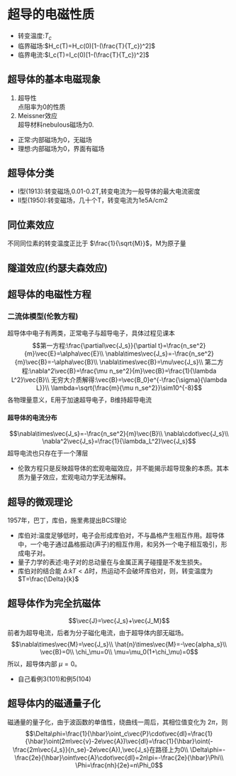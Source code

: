 # 超导的电磁性质
* 转变温度:$T_c$
* 临界磁场:$H_c(T)=H_c(0)[1-(\frac{T}{T_c})^2]$
* 临界电流:$I_c(T)=I_c(0)[1-(\frac{T}{T_c})^2]$
## 超导体的基本电磁现象
1. 超导性<br/>
点阻率为0的性质
2. Meissner效应<br/>
超导材料nebulous磁场为0.
* 正常:内部磁场为0，无磁场
* 理想:内部磁场为0，界面有磁场
## 超导体分类
* I型(1913):转变磁场,0.01-0.2T,转变电流为一般导体的最大电流密度
* II型(1950):转变磁场，几十个T，转变电流为1e5A/cm2
## 同位素效应
不同同位素的转变温度正比于 $\frac{1}{\sqrt{M}}$，M为原子量
## 隧道效应(约瑟夫森效应)
## 超导体的电磁性方程
### 二流体模型(伦敦方程)
超导体中电子有两类，正常电子与超导电子，具体过程见课本
$$第一方程:\frac{\partial\vec{J_s}}{\partial t}=\frac{n_se^2}{m}\vec{E}=\alpha\vec{E}\\
\nabla\times\vec{J_s}=-\frac{n_se^2}{m}\vec{B}=-\alpha\vec{B}\\
\nabla\times\vec{B}=\mu\vec{J_s}\\
第二方程:\nabla^2\vec{B}=\frac{\mu n_se^2}{m}\vec{B}=\frac{1}{\lambda L^2}\vec{B}\\
无穷大介质解得:\vec{B}=\vec{B_0}e^{-\frac{\sigma}{\lambda L}}\\
\lambda=\sqrt{\frac{m}{\mu n_se^2}}\sim10^{-8}$$
各物理量意义，E用于加速超导电子，B维持超导电流
#### 超导体的电流分布
$$\nabla\times\vec{J_s}=-\frac{n_se^2}{m}\vec{B}\\
\nabla\cdot\vec{J_s}\\
\nabla^2\vec{J_s}=\frac{1}{\lambda_L^2}\vec{J_s}$$
超导电流也只存在于一个薄层
* 伦敦方程只是反映超导体的宏观电磁效应，并不能揭示超导现象的本质。其本质为量子效应，宏观电动力学无法解释。
## 超导的微观理论
1957年，巴丁，库伯，施里弗提出BCS理论
* 库伯对:温度足够低时，电子会形成库伯对，不与晶格产生相互作用。超导体中，一个电子通过晶格振动(声子)的相互作用，和另外一个电子相互吸引，形成电子对。
* 量子力学的表述:电子对的总动量在与金属正离子碰撞是不发生损失。
* 库伯对的结合能 $\Delta$:$kT<\Delta$时，热运动不会破坏库伯对，则，转变温度为$T=\frac{\Delta}{k}$
## 超导体作为完全抗磁体
$$\vec{J}=\vec{J_s}+\vec{J_M}$$
前者为超导电流，后者为分子磁化电流，由于超导体内部无磁场。
$$\nabla\times\vec{M}=\vec{J_s}\\
\hat{n}\times\vec{M}=-\vec{alpha_s}\\
\vec{B}=0\\
\chi_\mu=0\\
\mu=\mu_0(1+\chi_\mu)=0$$
所以，超导体内部 $\mu=0$。

* 自己看例3(101)和例5(104)
## 超导体内的磁通量子化
磁通量的量子化，由于波函数的单值性，绕曲线一周后，其相位值变化为 $2\pi$，则
$$\Delta\phi=\frac{1}{\hbar}\oint_c\vec{P}\cdot\vec{dl}=\frac{1}{\hbar}\oint(2m\vec{v}-2e\vec{A})\vec{dl}=\frac{1}{\hbar}\oint(-\frac{2m\vec{J_s}}{n_se}-2e\vec{A}),\vec{J_s}在路径上为0\\
\Delta\phi=-\frac{2e}{\hbar}\oint\vec{A}\cdot\vec{dl}=2n\pi=-\frac{2e}{\hbar}\Phi\\
\Phi=\frac{nh}{2e}=n\Phi_0$$
